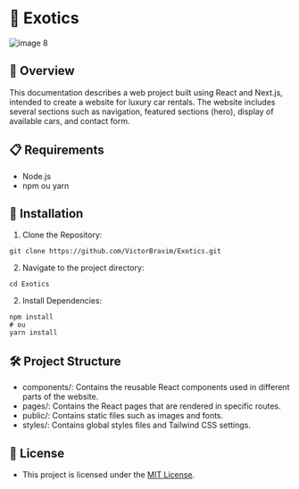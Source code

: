 # 🚗 Exotics

![image 8](https://github.com/VictorBravim/Exotics/assets/122113588/f55f83e1-11e0-4ed7-8463-5074318bdb4e)

## 🚀 Overview

This documentation describes a web project built using React and Next.js, intended to create a website for luxury car rentals. The website includes several sections such as navigation, featured sections (hero), display of available cars, and contact form.

## 📋 Requirements

- Node.js
- npm ou yarn

## 🔧 Installation

1. Clone the Repository:
   
```
git clone https://github.com/VictorBravim/Exotics.git
```

2. Navigate to the project directory:
   
```
cd Exotics
```

2. Install Dependencies:
   
```
npm install
# ou
yarn install
```

## 🛠️ Project Structure

- components/: Contains the reusable React components used in different parts of the website.
- pages/: Contains the React pages that are rendered in specific routes.
- public/: Contains static files such as images and fonts.
- styles/: Contains global styles files and Tailwind CSS settings.

## 📄 License

- This project is licensed under the [MIT License](LICENSE).
